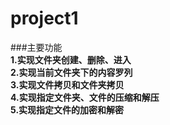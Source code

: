# project1
###主要功能  
**1.实现文件夹创建、删除、进入**  
**2.实现当前文件夹下的内容罗列**  
**3.实现文件拷贝和文件夹拷贝**  
**4.实现指定文件夹、文件的压缩和解压**  
**5.实现指定文件的加密和解密**
